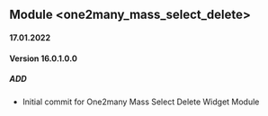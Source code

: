## Module <one2many_mass_select_delete>

#### 17.01.2022
#### Version 16.0.1.0.0
##### ADD
- Initial commit for One2many Mass Select Delete Widget Module
